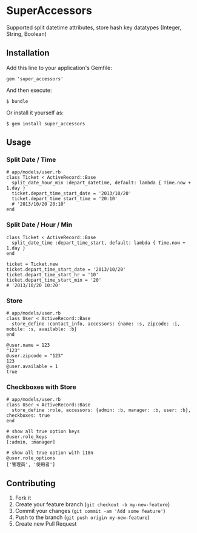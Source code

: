 # SuperAccessors

Supported split datetime attributes, store hash key datatypes (Integer, String, Boolean)


## Installation

Add this line to your application's Gemfile:

    gem 'super_accessors'

And then execute:

    $ bundle

Or install it yourself as:

    $ gem install super_accessors

## Usage

### Split Date / Time

```
# app/models/user.rb
class Ticket < ActiveRecord::Base
  split_date_hour_min :depart_datetime, default: lambda { Time.now + 1.day }
  ticket.depart_time_start_date = '2013/10/20'
  ticket.depart_time_start_time = '20:10'
  # '2013/10/20 20:10'
end
```

### Split Date / Hour / Min

```
class Ticket < ActiveRecord::Base
  split_date_time :depart_time_start, default: lambda { Time.now + 1.day }
end

ticket = Ticket.new
ticket.depart_time_start_date = '2013/10/20'
ticket.depart_time_start_hr = '10'
ticket.depart_time_start_min = '20'
# '2013/10/20 10:20'

```

### Store

```
# app/models/user.rb
class User < ActiveRecord::Base
  store_define :contact_info, accessors: {name: :s, zipcode: :i, mobile: :s, available: :b}
end

@user.name = 123
"123"
@user.zipcode = "123"
123
@user.available = 1
true
```

### Checkboxes with Store
```
# app/models/user.rb
class User < ActiveRecord::Base
  store_define :role, accessors: {admin: :b, manager: :b, user: :b}, checkboxes: true
end

# show all true option keys
@user.role_keys
[:admin, :manager]

# show all true option with i18n
@user.role_options
['管理員', '使用者']
```


## Contributing

1. Fork it
2. Create your feature branch (`git checkout -b my-new-feature`)
3. Commit your changes (`git commit -am 'Add some feature'`)
4. Push to the branch (`git push origin my-new-feature`)
5. Create new Pull Request
